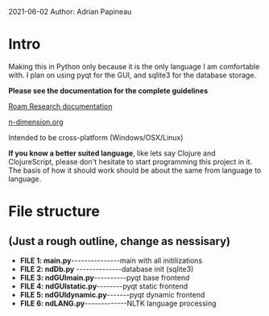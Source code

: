 2021-06-02 
Author: Adrian Papineau

# Intro
Making this in Python only because it is the only language I am comfortable with. I plan on using pyqt for the GUI, and sqlite3 for the database storage.

**Please see the documentation for the complete guidelines** 

[Roam Research documentation](https://roamresearch.com/#/app/NDdatabase/page/zq-dEG3oe)

[n-dimension.org](https://www.n-dimension.org/)

Intended to be cross-platform (Windows/OSX/Linux)

**If you know a better suited language**, like lets say Clojure and ClojureScript, please don't hesitate to start programming this project in it. The basis of how it should work should be about the same from language to language.

# File structure
## (Just a rough outline, change as nessisary)

* __FILE 1: main.py__---------------main with all initilizations 
* __FILE 2: ndDb.py__ --------------database init (sqlite3)
* __FILE 3: ndGUImain.py__----------pyqt base frontend
* __FILE 4: ndGUIstatic.py__--------pyqt static frontend
* __FILE 5: ndGUIdynamic.py__-------pyqt dynamic frontend
* __FILE 6: ndLANG.py__-------------NLTK language processing
